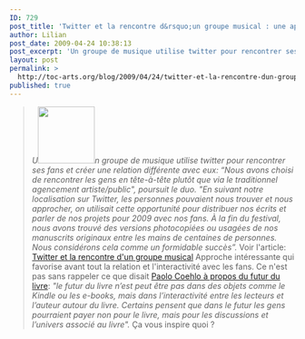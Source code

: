```yaml
---
ID: 729
post_title: 'Twitter et la rencontre d&rsquo;un groupe musical : une approche originale'
author: Lilian
post_date: 2009-04-24 10:38:13
post_excerpt: 'Un groupe de musique utilise twitter pour rencontrer ses fans et creer une relation differente avec eux: “Nous avons choisi de rencontrer les gens en tête-à-tête plutôt que via le traditionnel agencement artiste/public&quot;, poursuit le duo. &quot;En suivant notre localisation sur Twitter, les personnes pouvaient nous trouver et nous approcher, on utilisait cette opportunité pour distribuer nos écrits et parler de nos projets pour 2009 avec nos fans. À la fin du festival, nous avons trouvé des versions photocopiées ou usagées de nos manuscrits originaux entre les mains de centaines de personnes. Nous considérons cela comme un formidable succès”.'
layout: post
permalink: >
  http://toc-arts.org/blog/2009/04/24/twitter-et-la-rencontre-dun-groupe-musical-une-approche-originale/
published: true
---
```

> *U<img class="alignleft size-full wp-image-9110" title="twitter artistes" src="http://toc-arts.org/blog/wp-content/uploads/2009/04/twitter.jpg" alt="" width="100" height="100" />n groupe de musique utilise twitter pour rencontrer ses fans et créer une relation différente avec eux: “Nous avons choisi de rencontrer les gens en tête-à-tête plutôt que via le traditionnel agencement artiste/public", poursuit le duo. "En suivant notre localisation sur Twitter, les personnes pouvaient nous trouver et nous approcher, on utilisait cette opportunité pour distribuer nos écrits et parler de nos projets pour 2009 avec nos fans. À la fin du festival, nous avons trouvé des versions photocopiées ou usagées de nos manuscrits originaux entre les mains de centaines de personnes. Nous considérons cela comme un formidable succès”.* Voir l'article: [Twitter et la rencontre d'un groupe musical][1] Approche intéressante qui favorise avant tout la relation et l'interactivité avec les fans. Ce n'est pas sans rappeler ce que disait [Paolo Coehlo à propos du futur du livre][2]: 
> *"le futur du livre n’est peut être pas dans des objets comme le Kindle ou les e-books, mais dans l’interactivité entre les lecteurs et l’auteur autour du livre. Certains pensent que dans le futur les gens pourraient payer non pour le livre, mais pour les discussions et l’univers associé au livre".* Ça vous inspire quoi ?

 [1]: http://www.magicrpm.com/infos/yacht/en-tete-a-tete-avec-leurs-fans "twitter et musiciens"
 [2]: http://toc-arts.org/blog/2008/04/30/ecrivain-20-interview-de-paulo-coelho-sur-le-telechargement-et-le-futur-du-livre/ "futur du livre "